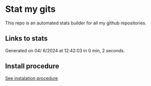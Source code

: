 # Stat my gits

This repo is an automated stats builder for all my github repositories.

## Links to stats


Generated on 04/ 6/2024 at 12:42:03 in 0 min, 2 seconds.

## Install procedure

[See instalation procedure](./src/install.md)
